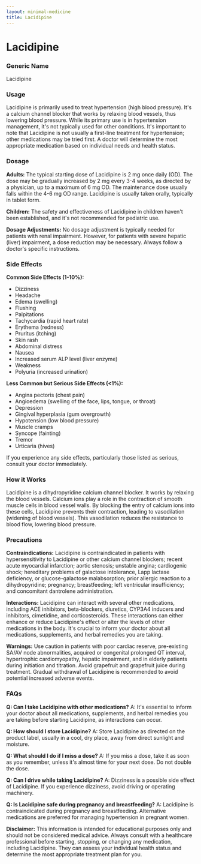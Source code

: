 ```yaml
---
layout: minimal-medicine
title: Lacidipine
---
```


# Lacidipine
### Generic Name
Lacidipine

### Usage
Lacidipine is primarily used to treat hypertension (high blood pressure).  It's a calcium channel blocker that works by relaxing blood vessels, thus lowering blood pressure. While its primary use is in hypertension management, it's not typically used for other conditions.  It's important to note that Lacidipine is not usually a first-line treatment for hypertension; other medications may be tried first.  A doctor will determine the most appropriate medication based on individual needs and health status.

### Dosage
**Adults:** The typical starting dose of Lacidipine is 2 mg once daily (OD).  The dose may be gradually increased by 2 mg every 3-4 weeks, as directed by a physician, up to a maximum of 6 mg OD.  The maintenance dose usually falls within the 4-6 mg OD range.  Lacidipine is usually taken orally, typically in tablet form.

**Children:** The safety and effectiveness of Lacidipine in children haven't been established, and it's not recommended for pediatric use.

**Dosage Adjustments:**  No dosage adjustment is typically needed for patients with renal impairment. However, for patients with severe hepatic (liver) impairment, a dose reduction may be necessary.  Always follow a doctor's specific instructions.

### Side Effects
**Common Side Effects (1-10%):**

* Dizziness
* Headache
* Edema (swelling)
* Flushing
* Palpitations
* Tachycardia (rapid heart rate)
* Erythema (redness)
* Pruritus (itching)
* Skin rash
* Abdominal distress
* Nausea
* Increased serum ALP level (liver enzyme)
* Weakness
* Polyuria (increased urination)


**Less Common but Serious Side Effects (<1%):**

* Angina pectoris (chest pain)
* Angioedema (swelling of the face, lips, tongue, or throat)
* Depression
* Gingival hyperplasia (gum overgrowth)
* Hypotension (low blood pressure)
* Muscle cramps
* Syncope (fainting)
* Tremor
* Urticaria (hives)

If you experience any side effects, particularly those listed as serious, consult your doctor immediately.


### How it Works
Lacidipine is a dihydropyridine calcium channel blocker.  It works by relaxing the blood vessels.  Calcium ions play a role in the contraction of smooth muscle cells in blood vessel walls.  By blocking the entry of calcium ions into these cells, Lacidipine prevents their contraction, leading to vasodilation (widening of blood vessels). This vasodilation reduces the resistance to blood flow, lowering blood pressure.

### Precautions
**Contraindications:**  Lacidipine is contraindicated in patients with hypersensitivity to Lacidipine or other calcium channel blockers; recent acute myocardial infarction; aortic stenosis; unstable angina; cardiogenic shock; hereditary problems of galactose intolerance, Lapp lactase deficiency, or glucose-galactose malabsorption; prior allergic reaction to a dihydropyridine; pregnancy; breastfeeding; left ventricular insufficiency; and concomitant dantrolene administration.

**Interactions:** Lacidipine can interact with several other medications, including ACE inhibitors, beta-blockers, diuretics, CYP3A4 inducers and inhibitors, cimetidine, and corticosteroids.  These interactions can either enhance or reduce Lacidipine's effect or alter the levels of other medications in the body.  It's crucial to inform your doctor about all medications, supplements, and herbal remedies you are taking.

**Warnings:**  Use caution in patients with poor cardiac reserve, pre-existing SA/AV node abnormalities, acquired or congenital prolonged QT interval, hypertrophic cardiomyopathy, hepatic impairment, and in elderly patients during initiation and titration.  Avoid grapefruit and grapefruit juice during treatment.  Gradual withdrawal of Lacidipine is recommended to avoid potential increased adverse events.


### FAQs

**Q: Can I take Lacidipine with other medications?**
A:  It's essential to inform your doctor about all medications, supplements, and herbal remedies you are taking before starting Lacidipine, as interactions can occur.

**Q: How should I store Lacidipine?**
A: Store Lacidipine as directed on the product label, usually in a cool, dry place, away from direct sunlight and moisture.

**Q: What should I do if I miss a dose?**
A: If you miss a dose, take it as soon as you remember, unless it's almost time for your next dose. Do not double the dose.

**Q: Can I drive while taking Lacidipine?**
A: Dizziness is a possible side effect of Lacidipine.  If you experience dizziness, avoid driving or operating machinery.

**Q: Is Lacidipine safe during pregnancy and breastfeeding?**
A:  Lacidipine is contraindicated during pregnancy and breastfeeding.  Alternative medications are preferred for managing hypertension in pregnant women.

**Disclaimer:** This information is intended for educational purposes only and should not be considered medical advice.  Always consult with a healthcare professional before starting, stopping, or changing any medication, including Lacidipine.  They can assess your individual health status and determine the most appropriate treatment plan for you.
